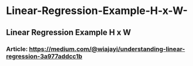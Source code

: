 # Linear-Regression-Example-H-x-W-
## Linear Regression Example H x W 
### Article: https://medium.com/@wiajayi/understanding-linear-regression-3a977addcc1b
